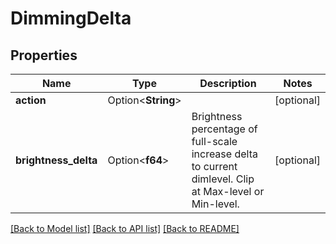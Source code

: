# DimmingDelta

## Properties

Name | Type | Description | Notes
------------ | ------------- | ------------- | -------------
**action** | Option<**String**> |  | [optional]
**brightness_delta** | Option<**f64**> | Brightness percentage of full-scale increase delta to current dimlevel. Clip at Max-level or Min-level.  | [optional]

[[Back to Model list]](../README.md#documentation-for-models) [[Back to API list]](../README.md#documentation-for-api-endpoints) [[Back to README]](../README.md)


